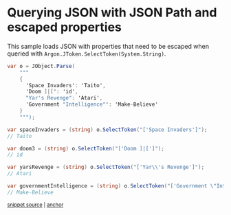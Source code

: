 # Querying JSON with JSON Path and escaped properties

This sample loads JSON with properties that need to be escaped when queried with `Argon.JToken.SelectToken(System.String)`.

<!-- snippet: QueryJsonSelectTokenEscaped -->
<a id='snippet-QueryJsonSelectTokenEscaped'></a>
```cs
var o = JObject.Parse(
    """
    {
      'Space Invaders': 'Taito',
      'Doom ]|[': 'id',
      "Yar's Revenge": 'Atari',
      'Government "Intelligence"': 'Make-Believe'
    }
    """);

var spaceInvaders = (string) o.SelectToken("['Space Invaders']");
// Taito

var doom3 = (string) o.SelectToken("['Doom ]|[']");
// id

var yarsRevenge = (string) o.SelectToken("['Yar\\'s Revenge']");
// Atari

var governmentIntelligence = (string) o.SelectToken("['Government \"Intelligence\"']");
// Make-Believe
```
<sup><a href='/src/ArgonTests/Documentation/Samples/JsonPath/QueryJsonSelectTokenEscaped.cs#L10-L34' title='Snippet source file'>snippet source</a> | <a href='#snippet-QueryJsonSelectTokenEscaped' title='Start of snippet'>anchor</a></sup>
<!-- endSnippet -->

